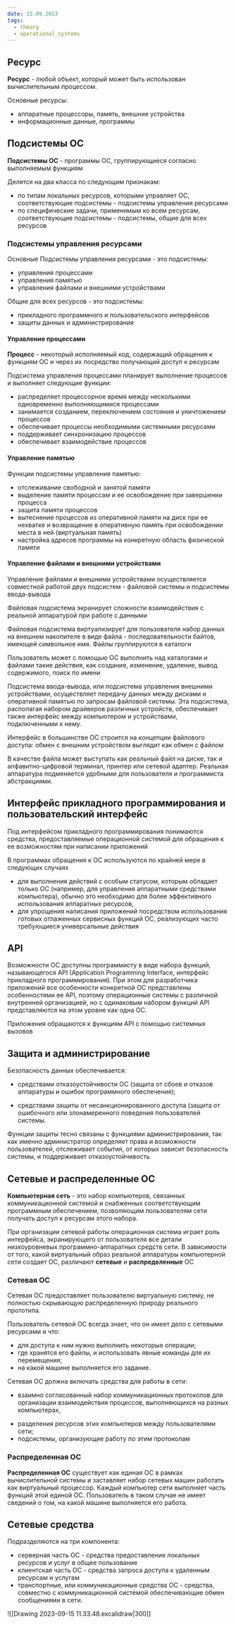 ```yaml
---
date: 15.09.2023
tags:
  - theory
  - operational_systems
---
```

## Ресурс
**Ресурс** - любой объект, который может быть использован вычислительным процессом.

Основные ресурсы:
- аппаратные
  процессоры, память, внешние устройства
- информационные
  данные, программы

## Подсистемы ОС
**Подсистемы ОС** - программы ОС, группирующиеся согласно выполняемым функциям

Делятся на два класса по следующим признакам:
- по типам локальных ресурсов, которыми управляет ОС, соответствующие подсистемы - подсистемы управления ресурсами
- по специфические задачи, применимым ко всем ресурсам, соответствующие подсистемы - подсистемы, общие для всех ресурсов

### Подсистемы управления ресурсами
Основные Подсистемы управления ресурсами - это подсистемы:
- управления процессами
- управления памятью
- управления файлами и внешними устройствами

Общие для всех ресурсов - это подсистемы:
- прикладного программного и пользовательского интерфейсов
- защиты данных и администрирования

#### Управление процессами
**Процесс** - некоторый исполняемый код, содержащий обращения к функциям ОС и через их посредство получающий доступ к ресурсам

Подсистема управления процессами планирует выполнение процессов и выполняет следующие функции:
- распределяет процессорное время между несколькими одновременно выполняющимися процессами
- занимается созданием, переключением состояния и уничтожением процессов
- обеспечивает процессы необходимыми системными ресурсами
- поддерживает синхронизацию процессов
- обеспечивает взаимодействие процессов

#### Управление памятью
Функции подсистемы управления памятью:
- отслеживание свободной и занятой памяти
- выделение памяти процессам и ее освобождение при завершении процесса
- защита памяти процессов
- вытеснение процессов из оперативной памяти на диск при ее нехватке и возвращение в оперативную память при освобождении места в ней (виртуальная память)
- настройка адресов программы на конкретную область физической памяти

#### Управление файлами и внешними устройствами
Управление файлами и внешними устройствами осуществляется совместной работой двух подсистем - файловой системы и подсистемы ввода-вывода

Файловая подсистема экранирует сложности взаимодействия с реальной аппаратурой при работе с данными

Файловая подсистема виртуализирует для пользователя набор данных на внешнем накопителе в виде файла - последовательности байтов, имеющей символьное имя. Файлы группируются в каталоги

Пользователь может с помощью ОС выполнить над каталогами и файлами такие действия, как создание, изменение, удаление, вывод содержимого, поиск по имени

Подсистема ввода-вывода, или подсистема управления внешними устройствами, осуществляет передачу данных между дисками и оперативной памятью по запросам файловой системы. Эта подсистема, располагая набором драйверов различных устройств, обеспечивает также интерфейс между компьютером и устройствами, подключенными к нему.

Интерфейс в большинстве ОС строится на концепции файлового доступа: обмен с внешним устройством выглядит как обмен с файлом

В качестве файла может выступать как реальный файл на диске, так и алфавитно-цифровой терминал, принтер или сетевой адаптер. Реальная аппаратура подменяется удобными для пользователя и программиста абстракциями.

## Интерфейс прикладного программирования и пользовательский интерфейс
Под интерфейсом прикладного программирования понимаются средства, предоставляемые операционной системой для обращения к ее возможностям при написании приложений

В программах обращения к ОС используются по крайней мере в следующих случаях
- для выполнения действий с особым статусом, которым обладает только ОС (например, для управления аппаратными средствами компьютера), обычно это необходимо для более эффективного использования аппаратных ресурсов,
- для упрощения написания приложений посредством использования готовых отлаженных сервисных функций ОС, реализующих часто требующиеся универсальные действия

## API
Возможности ОС доступны программисту в виде набора функций, называющегося API (Application Programming Interface, интерфейс прикладного программирования). При этом для разработчика приложений все особенности конкретной ОС представлены особенностями ее АРІ, поэтому операционные системы с различной внутренней организацией, но с одинаковым набором функций АРІ представляются на этом уровне как одна ОС. 

Приложения обращаются к функциям API с помощью системных вызовов

## Защита и администрирование
Безопасность данных обеспечивается:
* средствами отказоустойчивости ОС (защита от сбоев и отказов аппаратуры и ошибок программного обеспечения);
- средствами защиты от несанкционированного доступа (защита от ошибочного или злонамеренного поведения пользователей системы.

Функции защиты тесно связаны с функциями администрирования, так как именно администратор определяет права и возможности пользователей, отслеживает события, от которых зависит безопасность системы, и поддерживает отказоустойчивость

## Сетевые и распределенные ОС
**Компьютерная сеть** - это набор компьютеров, связанных коммуникационной системой и снабженных соответствующим программным обеспечением, позволяющим пользователям сети получать доступ к ресурсам этого набора.

При организации сетевой работы операционная система играет роль интерфейса, экранирующего от пользователя все детали низкоуровневых программно-аппаратных средств сети. В зависимости от того, какой виртуальный образ реальной аппаратуры компьютерной сети создает ОС, различают **сетевые** и **распределенные** ОС

### Сетевая ОС
Сетевая ОС предоставляет пользователю виртуальную систему, не полностью скрывающую распределенную природу реального прототипа.

Пользователь сетевой ОС всегда знает, что он имеет дело с сетевыми ресурсами и что:
- для доступа к ним нужно выполнить некоторые операции;
- где хранятся его файлы, и использовать явные команды для их перемещения;
- на какой машине выполняется его задание.

Сетевая ОС должна включать средства для работы в сети:
- взаимно согласованный набор коммуникационных протоколов для организации взаимодействия процессов, выполняющихся на разных компьютерах,
* разделения ресурсов этих компьютеров между пользователями сети;
* подсистемы, организующие работу по этим протоколам

### Распределенная ОС
**Распределенная ОС** существует как единая ОС в рамках вычислительной системы и заставляет набор сетевых машин работать как виртуальный процессор. Каждый компьютер сети выполняет часть функций этой единой ОС. Пользователь в таком случае не имеет сведений о том, на какой машине выполняется его работа.

## Сетевые средства
Подразделяются на три компонента:
- серверная часть ОС - средства предоставления локальных ресурсов и услуг в общее пользование
- клиентская часть ОС - средства запроса доступа к удаленным ресурсам и услугам
- транспортные, или коммуникационные средства ОС - средства, совместно с коммуникационной системой обеспечивающие обмен сообщениями в сети.

![[Drawing 2023-09-15 11.33.48.excalidraw|300]]


